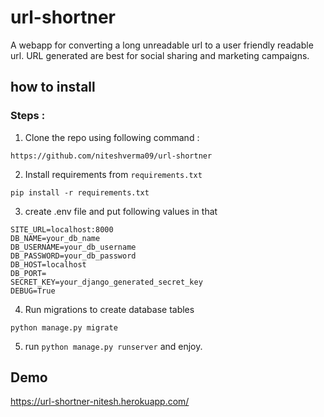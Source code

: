 # url-shortner
A webapp for converting a long unreadable url to a user friendly readable url.  URL generated are best for social sharing and marketing campaigns.

## how to install 
### Steps : 
1. Clone the repo using following command :
```
https://github.com/niteshverma09/url-shortner
```
2. Install requirements from `requirements.txt` 
```
pip install -r requirements.txt
```
3. create .env file and put following values in that 
```
SITE_URL=localhost:8000
DB_NAME=your_db_name
DB_USERNAME=your_db_username
DB_PASSWORD=your_db_password
DB_HOST=localhost
DB_PORT=
SECRET_KEY=your_django_generated_secret_key
DEBUG=True
```
4. Run migrations to create database tables
```
python manage.py migrate
```
5. run `python manage.py runserver` and enjoy. 

## Demo 
https://url-shortner-nitesh.herokuapp.com/
